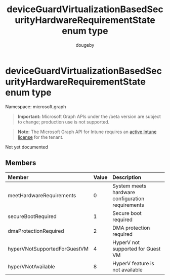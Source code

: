 ﻿---
title: "deviceGuardVirtualizationBasedSecurityHardwareRequirementState enum type"
description: "Not yet documented"
author: "dougeby"
localization_priority: Normal
ms.prod: "intune"
doc_type: enumPageType
---

# deviceGuardVirtualizationBasedSecurityHardwareRequirementState enum type

Namespace: microsoft.graph

> **Important:** Microsoft Graph APIs under the /beta version are subject to change; production use is not supported.

> **Note:** The Microsoft Graph API for Intune requires an [active Intune license](https://go.microsoft.com/fwlink/?linkid=839381) for the tenant.

Not yet documented

## Members

| Member                       | Value | Description                                      |
| :--------------------------- | :---- | :----------------------------------------------- |
| meetHardwareRequirements     | 0     | System meets hardware configuration requirements |
| secureBootRequired           | 1     | Secure boot required                             |
| dmaProtectionRequired        | 2     | DMA protection required                          |
| hyperVNotSupportedForGuestVM | 4     | HyperV not supported for Guest VM                |
| hyperVNotAvailable           | 8     | HyperV feature is not available                  |
